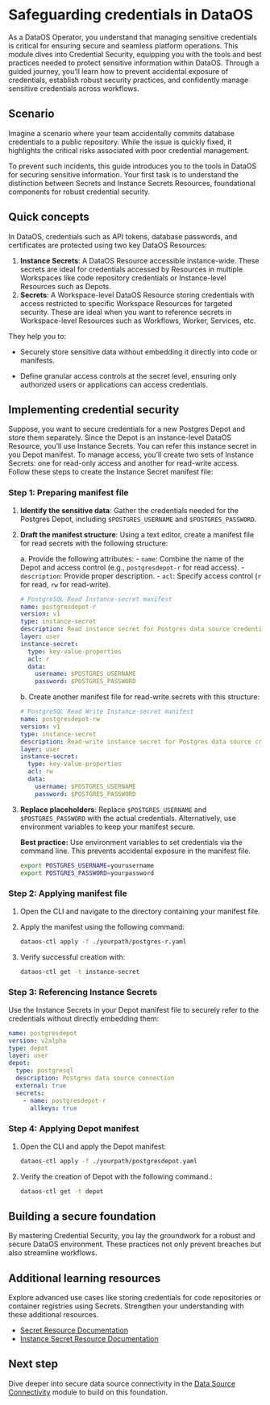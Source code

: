 # Safeguarding credentials in DataOS

As a DataOS Operator, you understand that managing sensitive credentials is critical for ensuring secure and seamless platform operations. This module dives into Credential Security, equipping you with the tools and best practices needed to protect sensitive information within DataOS. Through a guided journey, you’ll learn how to prevent accidental exposure of credentials, establish robust security practices, and confidently manage sensitive credentials across workflows.

## Scenario

Imagine a scenario where your team accidentally commits database credentials to a public repository. While the issue is quickly fixed, it highlights the critical risks associated with poor credential management.

To prevent such incidents, this guide introduces you to the tools in DataOS for securing sensitive information. Your first task is to understand the distinction between Secrets and Instance Secrets Resources, foundational components for robust credential security.

## Quick concepts

In DataOS, credentials such as API tokens, database passwords, and certificates are protected using two key DataOS Resources:

1. **Instance Secrets**: A DataOS Resource accessible instance-wide. These secrets are ideal for credentials accessed by Resources in multiple Workspaces like code repository credentials or Instance-level Resources such as Depots.
2. **Secrets**: A Workspace-level DataOS Resource storing credentials with access restricted to specific Workspace Resources for targeted security. These are ideal when you want to reference secrets in Workspace-level Resources such as Workflows, Worker, Services, etc.

They help you to:

- Securely store sensitive data without embedding it directly into code or manifests.

- Define granular access controls at the secret level, ensuring only authorized users or applications can access credentials.

## Implementing credential security

Suppose, you want to secure credentials for a new Postgres Depot and store them separately. Since the Depot is an instance-level DataOS Resource, you’ll use Instance Secrets. You can refer this instance secret in you Depot manifest. To manage access, you’ll create two sets of Instance Secrets: one for read-only access and another for read-write access. Follow these steps to create the Instance Secret manifest file:

### **Step 1: Preparing manifest file**

1. **Identify the sensitive data**: Gather the credentials needed for the Postgres Depot, including `$POSTGRES_USERNAME` and `$POSTGRES_PASSWORD`.
2. **Draft the manifest structure**: Using a text editor, create a manifest file for read secrets with the following structure:

    a. Provide the following attributes:
        - `name`: Combine the name of the Depot and access control (e.g., `postgresdepot-r` for read access).
        - `description`: Provide proper description.
        - `acl`: Specify access control (`r` for read, `rw` for read-write).
    
    ```yaml
    # PostgreSQL Read Instance-secret manifest
    name: postgresdepot-r
    version: v1
    type: instance-secret
    description: Read instance secret for Postgres data source credentials
    layer: user
    instance-secret:
      type: key-value-properties
      acl: r
      data:
        username: $POSTGRES_USERNAME
        password: $POSTGRES_PASSWORD
    
    ```
    
    b. Create another manifest file for read-write secrets with this structure:
    
    ```yaml
    # PostgreSQL Read Write Instance-secret manifest
    name: postgresdepot-rw
    version: v1
    type: instance-secret
    description: Read-write instance secret for Postgres data source credentials
    layer: user
    instance-secret:
      type: key-value-properties
      acl: rw
      data:
        username: $POSTGRES_USERNAME
        password: $POSTGRES_PASSWORD
    
    ```
    
3. **Replace placeholders**: Replace `$POSTGRES_USERNAME` and `$POSTGRES_PASSWORD` with the actual credentials. Alternatively, use environment variables to keep your manifest secure.
    
    **Best practice:** Use environment variables to set credentials via the command line. This prevents accidental exposure in the manifest file.
    
    ```bash
    export POSTGRES_USERNAME=yourusername
    export POSTGRES_PASSWORD=yourpassword
    
    ```
    

### **Step 2: Applying  manifest file**

1. Open the CLI and navigate to the directory containing your manifest file.
2. Apply the manifest using the following command:
    
    ```bash
    dataos-ctl apply -f ./yourpath/postgres-r.yaml
    ```
    
3. Verify successful creation with:
    
    ```bash
    dataos-ctl get -t instance-secret
    ```
    

### **Step 3: Referencing Instance Secrets**

Use the Instance Secrets in your Depot manifest file to securely refer to the credentials without directly embedding them:

```yaml
name: postgresdepot
version: v2alpha
type: depot
layer: user
depot:
  type: postgresql
  description: Postgres data source connection
  external: true
  secrets:
    - name: postgresdepot-r
      allkeys: true

```

### **Step 4: Applying Depot manifest**

1. Open the CLI and apply the Depot manifest:
    
    ```bash
    dataos-ctl apply -f ./yourpath/postgresdepot.yaml
    ```
    
2. Verify the creation of Depot with the following command.:
    
    ```bash
    dataos-ctl get -t depot
    ```
    

## Building a secure foundation

By mastering Credential Security, you lay the groundwork for a robust and secure DataOS environment. These practices not only prevent breaches but also streamline workflows.

## Additional learning resources

Explore advanced use cases like storing credentials for code repositories or container registries using Secrets. Strengthen your understanding with these additional resources.

- [Secret Resource Documentation](https://dataos.info/resources/secret/)
- [Instance Secret Resource Documentation](https://dataos.info/resources/instance_secret/)

## Next step

Dive deeper into secure data source connectivity in the [Data Source Connectivity](/learn/dp_developer_learn_track/data_source_connectivity/) module to build on this foundation.

